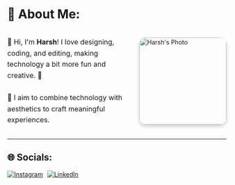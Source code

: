 # 💫 About Me:
<div style="display: flex; align-items: center; justify-content: space-between;">
  <div style="flex: 1;">
    <p style="font-size: 16px; line-height: 1.6;">
      👋 Hi, I'm <strong>Harsh</strong>! I love designing, coding, and editing, making <br> 
      technology a bit more fun and creative. 🚀 <br><br>
      🎯 I aim to combine technology with aesthetics to craft meaningful experiences.
    </p>
  </div>
  <div style="flex-shrink: 0;">
    <img src="https://drive.google.com/uc?export=view&id=1uJNdJQI7i7u4_1ElhLDO2qtR_raIX04f" 
         alt="Harsh's Photo" 
         style="border-radius: 15px; width: 200px; height: auto; box-shadow: 0 4px 8px rgba(0, 0, 0, 0.2); margin-left: 20px;" />
  </div>
</div>

---

## 🌐 Socials:
<div style="display: flex; gap: 10px;">
  <a href="https://instagram.com/_.harsh.10_" target="_blank">
    <img src="https://img.shields.io/badge/Instagram-%23E4405F.svg?logo=Instagram&logoColor=white" alt="Instagram" />
  </a>
  <a href="https://linkedin.com" target="_blank">
    <img src="https://img.shields.io/badge/LinkedIn-%230077B5.svg?logo=linkedin&logoColor=white" alt="LinkedIn" />
  </a>
</div>

<!-- Proudly created with GPRM ( https://gprm.itsvg.in ) -->
